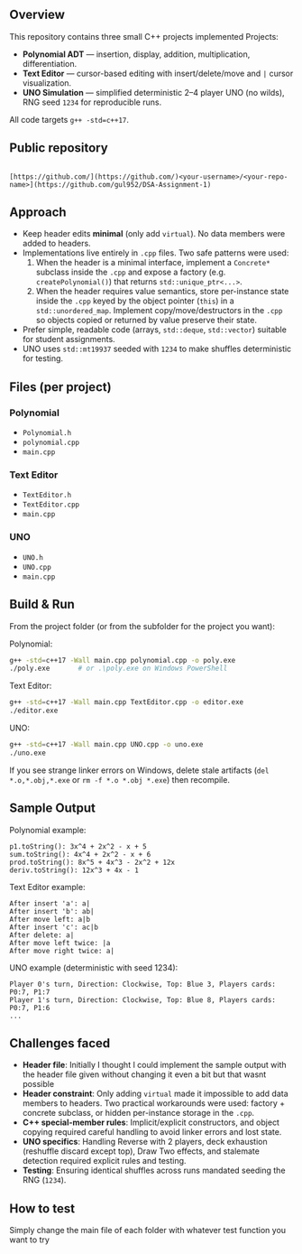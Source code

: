 ## Overview
This repository contains three small C++ projects implemented
Projects:
- **Polynomial ADT** — insertion, display, addition, multiplication, differentiation.
- **Text Editor** — cursor-based editing with insert/delete/move and `|` cursor visualization.
- **UNO Simulation** — simplified deterministic 2–4 player UNO (no wilds), RNG seed `1234` for reproducible runs.

All code targets `g++ -std=c++17`.

## Public repository


```

[https://github.com/](https://github.com/)<your-username>/<your-repo-name>](https://github.com/gul952/DSA-Assignment-1)

````

## Approach
- Keep header edits **minimal** (only add `virtual`). No data members were added to headers.
- Implementations live entirely in `.cpp` files. Two safe patterns were used:
  1. When the header is a minimal interface, implement a `Concrete*` subclass inside the `.cpp` and expose a factory (e.g. `createPolynomial()`) that returns `std::unique_ptr<...>`.
  2. When the header requires value semantics, store per-instance state inside the `.cpp` keyed by the object pointer (`this`) in a `std::unordered_map`. Implement copy/move/destructors in the `.cpp` so objects copied or returned by value preserve their state.
- Prefer simple, readable code (arrays, `std::deque`, `std::vector`) suitable for student assignments.
- UNO uses `std::mt19937` seeded with `1234` to make shuffles deterministic for testing.

## Files (per project)

### Polynomial
- `Polynomial.h`
- `polynomial.cpp`
- `main.cpp`

### Text Editor
- `TextEditor.h`
- `TextEditor.cpp`
- `main.cpp`

### UNO
- `UNO.h`
- `UNO.cpp`
- `main.cpp`

## Build & Run
From the project folder (or from the subfolder for the project you want):

Polynomial:
```bash
g++ -std=c++17 -Wall main.cpp polynomial.cpp -o poly.exe
./poly.exe       # or .\poly.exe on Windows PowerShell
````

Text Editor:

```bash
g++ -std=c++17 -Wall main.cpp TextEditor.cpp -o editor.exe
./editor.exe
```

UNO:

```bash
g++ -std=c++17 -Wall main.cpp UNO.cpp -o uno.exe
./uno.exe
```

If you see strange linker errors on Windows, delete stale artifacts (`del *.o,*.obj,*.exe` or `rm -f *.o *.obj *.exe`) then recompile.

## Sample Output

Polynomial example:

```
p1.toString(): 3x^4 + 2x^2 - x + 5
sum.toString(): 4x^4 + 2x^2 - x + 6
prod.toString(): 8x^5 + 4x^3 - 2x^2 + 12x
deriv.toString(): 12x^3 + 4x - 1
```

Text Editor example:

```
After insert 'a': a|
After insert 'b': ab|
After move left: a|b
After insert 'c': ac|b
After delete: a|
After move left twice: |a
After move right twice: a|
```

UNO example (deterministic with seed 1234):

```
Player 0's turn, Direction: Clockwise, Top: Blue 3, Players cards: P0:7, P1:7
Player 1's turn, Direction: Clockwise, Top: Blue 8, Players cards: P0:7, P1:6
...
```

## Challenges faced

* **Header file**: Initially I thought I could implement the sample output with the header file given without changing it even a bit but that wasnt possible 
* **Header constraint**: Only adding `virtual` made it impossible to add data members to headers. Two practical workarounds were used: factory + concrete subclass, or hidden per-instance storage in the `.cpp`.
* **C++ special-member rules**: Implicit/explicit constructors, and object copying required careful handling to avoid linker errors and lost state.
* **UNO specifics**: Handling Reverse with 2 players, deck exhaustion (reshuffle discard except top), Draw Two effects, and stalemate detection required explicit rules and testing.
* **Testing**: Ensuring identical shuffles across runs mandated seeding the RNG (`1234`).

## How to test 
Simply change the main file of each folder with whatever test function you want to try 
